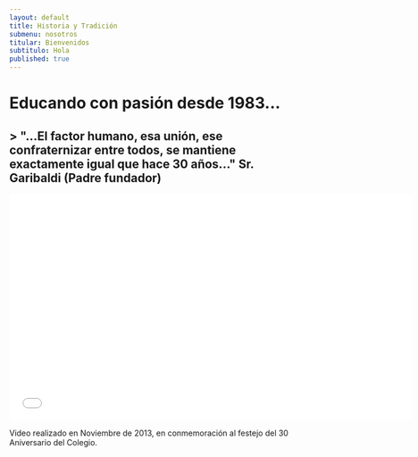 ```yaml
---
layout: default
title: Historia y Tradición
submenu: nosotros
titular: Bienvenidos
subtitulo: Hola
published: true
---
```


# Educando con pasión desde 1983...

## > "...El factor humano, esa unión, ese confraternizar entre todos, se mantiene exactamente igual que hace 30 años..." Sr. Garibaldi (Padre fundador)

<iframe width="720" height="405" src="//www.youtube.com/embed/hMHJ5aUg9Nk" frameborder="0" allowfullscreen></iframe>


Video realizado en Noviembre de 2013, en conmemoración al festejo del 30 Aniversario del Colegio.